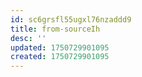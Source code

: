 ```yaml
---
id: sc6grsfl55ugxl76nzaddd9
title: from-sourceIh
desc: ''
updated: 1750729901095
created: 1750729901095
---
```

